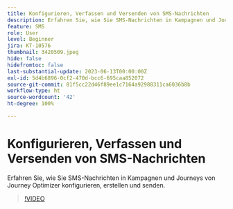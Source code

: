 ```yaml
---
title: Konfigurieren, Verfassen und Versenden von SMS-Nachrichten
description: Erfahren Sie, wie Sie SMS-Nachrichten in Kampagnen und Journeys von Journey Optimizer konfigurieren, erstellen und senden.
feature: SMS
role: User
level: Beginner
jira: KT-10576
thumbnail: 3420509.jpeg
hide: false
hidefromtoc: false
last-substantial-update: 2023-06-13T00:00:00Z
exl-id: 5d4b6896-0cf2-470d-bcc6-695caa852072
source-git-commit: 81f5cc22d46f89ee1c7164a92988311ca6036b8b
workflow-type: ht
source-wordcount: '42'
ht-degree: 100%

---
```


# Konfigurieren, Verfassen und Versenden von SMS-Nachrichten

Erfahren Sie, wie Sie SMS-Nachrichten in Kampagnen und Journeys von Journey Optimizer konfigurieren, erstellen und senden.

>[!VIDEO](https://video.tv.adobe.com/v/3420509?quality=12&learn=on)

